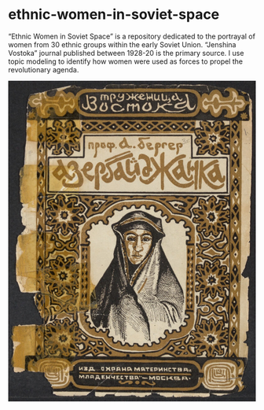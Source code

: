 # ethnic-women-in-soviet-space
“Ethnic Women in Soviet Space” is a repository dedicated to the portrayal of women from 30 ethnic groups within the early Soviet Union. “Jenshina Vostoka” journal published between 1928-20 is the primary source. I use topic modeling to identify how women were used as forces to propel the revolutionary agenda. 

![cover picture](482346980.jpg)
